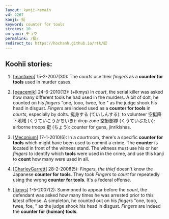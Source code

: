 ```yaml
---
layout: kanji-remain
v4: 2267
kanji: 挺
keyword: counter for tools
strokes: 10
on-yomi: チョウ
permalink: /挺/
redirect_to: https://hochanh.github.io/rtk/挺
---
```


## Koohii stories: 

1) [<a href="http://kanji.koohii.com/profile/mantixen">mantixen</a>] 15-2-2007(30): The <em>courts</em> use their <em>fingers</em> as a<strong> counter for tools</strong> used in murder cases.

2) [<a href="http://kanji.koohii.com/profile/peacemik">peacemik</a>] 24-6-2010(13): (+ikmys) In <em>court</em>, the serial killer was asked how many different tools he had used in the murders. A bit of dolt, he counted on his <em>fingers</em> &quot;one, tooo, twee, foe &quot; as the judge shook his head in disgust. <em>Fingers</em> are indeed used as a <strong>counter for tools</strong> in <em>courts</em>, especially by dolts. 挺身する (ていしんする): to volunteer 空挺降下地域 (くうていこうかちいき): drop zone 空挺部隊 (くうていぶたい): airborne troops 挺 (ちょう): counter for guns, jinrikishas.

3) [<a href="http://kanji.koohii.com/profile/Meconium">Meconium</a>] 17-1-2010(6): In a <em>court</em>room, there&#039;s a specific<strong> counter for tools</strong> which might have been used to commit a crime. The <strong>counter</strong> is located in front of the witness stand. The witness must use his or her <em>fingers</em> to identify which <strong>tools</strong> were used in the crime, and use this kanji to <strong>count</strong> how many were used in all.

4) [<a href="http://kanji.koohii.com/profile/CharleyGarrett">CharleyGarrett</a>] 28-2-2008(5): <em>Fingers, the thief</em> doesn&#039;t know the Japanese <strong>counter for tools</strong>. They took <em>Fingers</em> to <em>court</em> for repeatedly using the wrong <strong>counter for tools</strong>. It&#039;s a federal offense.

5) [<a href="http://kanji.koohii.com/profile/ikmys">ikmys</a>] 1-5-2007(2): Summoned to appear before the <em>court</em>, the defendant was asked how many times he was arrested prior to this latest offense. A simpleton, he counted out on his <em>fingers</em> &quot;one, tooo, twee, foe, &quot; as the judge shook his head in disgust. <em>Fingers</em> are indeed the <strong>counter for (human) tools</strong>.

